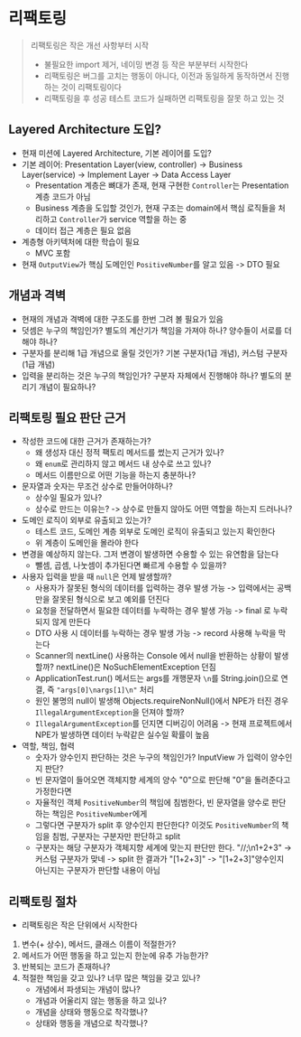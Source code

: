 # 리팩토링
> 리팩토링은 작은 개선 사항부터 시작
> - 불필요한 import 제거, 네이밍 변경 등 작은 부분부터 시작한다
> - 리팩토링은 버그를 고치는 행동이 아니다, 이전과 동일하게 동작하면서 진행하는 것이 리팩토링이다
> - 리팩토링을 후 성공 테스트 코드가 실패하면 리팩토링을 잘못 하고 있는 것  

## Layered Architecture 도입?
- 현재 미션에 Layered Architecture, 기본 레이어를 도입?
- 기본 레이어: Presentation Layer(view, controller) -> Business Layer(service) -> Implement Layer -> Data Access Layer
  - Presentation 계층은 뼈대가 존재, 현재 구현한 `Controller`는 Presentation 계층 코드가 아님
  - Business 계층을 도입할 것인가, 현재 구조는 domain에서 핵심 로직들을 처리하고 `Controller`가 service 역할을 하는 중
  - 데이터 접근 계층은 필요 없음
- 계층형 아키텍처에 대한 학습이 필요
  - MVC 포함
- 현재 `OutputView`가 핵심 도메인인 `PositiveNumber`를 알고 있음 -> DTO 필요

## 개념과 격벽
- 현재의 개념과 격벽에 대한 구조도를 한번 그려 볼 필요가 있음
- 덧셈은 누구의 책임인가? 별도의 계산기가 책임을 가져야 하나? 양수들이 서로를 더해야 하나?
- 구분자를 분리해 1급 개념으로 올릴 것인가? 기본 구분자(1급 개념), 커스텀 구분자(1급 개념)
- 입력을 분리하는 것은 누구의 책임인가? 구분자 자체에서 진행해야 하나? 별도의 분리기 개념이 필요하나?

## 리팩토링 필요 판단 근거
- 작성한 코드에 대한 근거가 존재하는가?
  - 왜 생성자 대신 정적 팩토리 메서드를 썼는지 근거가 있나?
  - 왜 `enum`로 관리하지 않고 메서드 내 상수로 쓰고 있나?
  - 메서드 이름만으로 어떤 기능을 하는지 충분하나?
- 문자열과 숫자는 무조건 상수로 만들어야하나?
  - 상수일 필요가 있나?
  - 상수로 만드는 이유는? -> 상수로 만들지 않아도 어떤 역할을 하는지 드러나나?
- 도메인 로직이 외부로 유출되고 있는가?
  - 테스트 코드, 도메인 계층 외부로 도메인 로직이 유출되고 있는지 확인한다
  - 위 계층이 도메인을 몰라야 한다
- 변경을 예상하지 않는다. 그저 변경이 발생하면 수용할 수 있는 유연함을 담는다
  - 뺄셈, 곱셈, 나눗셈이 추가된다면 빠르게 수용할 수 있을까?
- 사용자 입력을 받을 때 `null`은 언제 발생할까?
  - 사용자가 잘못된 형식의 데이터를 입력하는 경우 발생 가능 -> 입력에서는 공백만을 잘못된 형식으로 보고 예외를 던진다
  - 요청을 전달하면서 필요한 데이터를 누락하는 경우 발생 가능 -> final 로 누락되지 않게 만든다
  - DTO 사용 시 데이터를 누락하는 경우 발생 가능 -> record 사용해 누락을 막는다
  - Scanner의 nextLine() 사용하는 Console 에서 null을 반환하는 상황이 발생할까? nextLine()은 NoSuchElementException 던짐
  - ApplicationTest.run() 메서드는 args를 개행문자 `\n`를 String.join()으로 연결, 즉 `"args[0]\nargs[1]\n"` 처리
  - 원인 불명의 null이 발생해 Objects.requireNonNull()에서 NPE가 터진 경우 `IllegalArgumentException`을 던져야 할까?
  - `IllegalArgumentException`를 던지면 디버깅이 어려움 -> 현재 프로젝트에서 NPE가 발생하면 데이터 누락같은 실수일 확률이 높음
- 역할, 책임, 협력
  - 숫자가 양수인지 판단하는 것은 누구의 책임인가? InputView 가 입력이 양수인지 판단?
  - 빈 문자열이 들어오면 객체지향 세계의 양수 "0"으로 판단해 "0"을 돌려준다고 가정한다면
  - 자율적인 객체 `PositiveNumber`의 책임에 침범한다, 빈 문자열을 양수로 판단하는 책임은 `PositiveNumber`에게
  - 그렇다면 구분자가 split 후 양수인지 판단한다? 이것도 `PositiveNumber`의 책임을 침범, 구분자는 구분자만 판단하고 split
  - 구분자는 해당 구분자가 객체지향 세계에 맞는지 판단만 한다. "//;\n1+2+3" -> 커스텀 구분자가 맞네 -> split 한 결과가 "[1+2+3]"
     -> "[1+2+3]"양수인지 아닌지는 구분자가 판단할 내용이 아님

## 리팩토링 절차
- 리팩토링은 작은 단위에서 시작한다
1. 변수(+ 상수), 메서드, 클래스 이름이 적절한가?
2. 메서드가 어떤 행동을 하고 있는지 한눈에 유추 가능한가?
3. 반복되는 코드가 존재하나?
4. 적절한 책임을 갖고 있나? 너무 많은 책임을 갖고 있나?
   - 개념에서 파생되는 개념이 많나?
   - 개념과 어울리지 않는 행동을 하고 있나?
   - 개념을 상태와 행동으로 착각했나?
   - 상태와 행동을 개념으로 착각했나?

